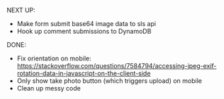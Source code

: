 NEXT UP:

* Make form submit base64 image data to sls api
* Hook up comment submissions to DynamoDB

DONE:

* Fix orientation on mobile: https://stackoverflow.com/questions/7584794/accessing-jpeg-exif-rotation-data-in-javascript-on-the-client-side
* Only show take photo button (which triggers upload) on mobile
* Clean up messy code
